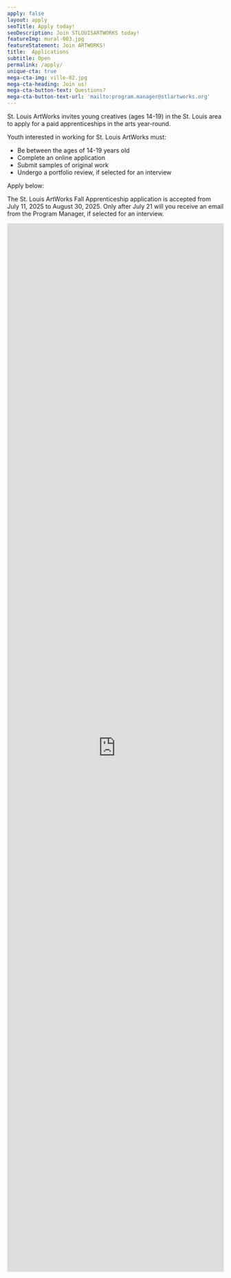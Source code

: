 ```yaml
---
apply: false
layout: apply
seoTitle: Apply today!
seoDescription: Join STLOUISARTWORKS today!
featureImg: mural-003.jpg
featureStatement: Join ARTWORKS!
title:  Applications
subtitle: Open
permalink: /apply/
unique-cta: true
mega-cta-img: ville-02.jpg
mega-cta-heading: Join us!
mega-cta-button-text: Questions?
mega-cta-button-text-url: 'mailto:program.manager@stlartworks.org'
---
```

St. Louis ArtWorks invites young creatives (ages 14-19) in the St. Louis area to apply for a paid apprenticeships in the arts year-round.

Youth interested in working for St. Louis ArtWorks must:

- Be between the ages of 14-19 years old
- Complete an online application
- Submit samples of original work
- Undergo a portfolio review, if selected for an interview 

Apply below:

The St. Louis ArtWorks Fall Apprenticeship application is accepted from July 11, 2025 to August 30, 2025. Only after July 21 will you receive an email from the Program Manager, if selected for an interview.

<iframe style="width: 100%" src="https://docs.google.com/forms/d/e/1FAIpQLSeqv23vroIv3LV7TnpRqsO49K4Z29gIiJnpofuRxF4tOdT9yA/viewform?embedded=true" width="100%" height="2435" frameborder="0" marginheight="0" marginwidth="0">Loading…</iframe>

<!--Sorry, applications are currently closed. There will be another opportunity to apply next season. Please check back later.-->

<!--THANK YOU for your interest and support of teen employment in the arts!-->